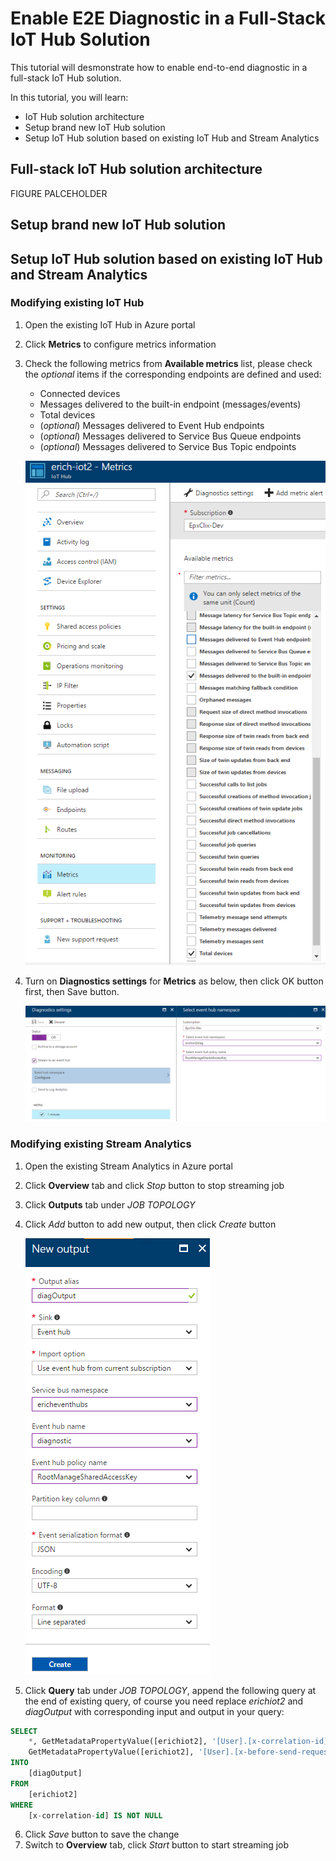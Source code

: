 # Enable E2E Diagnostic in a Full-Stack IoT Hub Solution
This tutorial will desmonstrate how to enable end-to-end diagnostic in a full-stack IoT Hub solution.

In this tutorial, you will learn:
* IoT Hub solution architecture
* Setup brand new IoT Hub solution
* Setup IoT Hub solution based on existing IoT Hub and Stream Analytics

## Full-stack IoT Hub solution architecture
FIGURE PALCEHOLDER

## Setup brand new IoT Hub solution

## Setup IoT Hub solution based on existing IoT Hub and Stream Analytics
### Modifying existing IoT Hub
1. Open the existing IoT Hub in Azure portal
2. Click **Metrics** to configure metrics information
3. Check the following metrics from **Available metrics** list, please check the *optional* items if the corresponding endpoints are defined and used:
   * Connected devices
   * Messages delivered to the built-in endpoint (messages/events)
   * Total devices
   * (*optional*) Messages delivered to Event Hub endpoints
   * (*optional*) Messages delivered to Service Bus Queue endpoints
   * (*optional*) Messages delivered to Service Bus Topic endpoints
   
   ![](./Available_Metrics.png)
   
4. Turn on **Diagnostics settings** for **Metrics** as below, then click OK button first, then Save button.
   
   ![](./Metrics_Diagnostics_Settings.png)

### Modifying existing Stream Analytics
1. Open the existing Stream Analytics in Azure portal
2. Click **Overview** tab and click *Stop* button to stop streaming job
3. Click **Outputs** tab under *JOB TOPOLOGY*
4. Click *Add* button to add new output, then click *Create* button

   ![](./Stream_Diag_Output.png)
5. Click **Query** tab under *JOB TOPOLOGY*, append the following query at the end of existing query, of course you need replace *erichiot2* and *diagOutput* with corresponding input and output in your query:
```sql
SELECT
    *, GetMetadataPropertyValue([erichiot2], '[User].[x-correlation-id]') AS 'x-correlation-id',
    GetMetadataPropertyValue([erichiot2], '[User].[x-before-send-request]') AS 'x-before-send-request'
INTO
    [diagOutput]
FROM
    [erichiot2]
WHERE 
    [x-correlation-id] IS NOT NULL
```
6. Click *Save* button to save the change
7. Switch to **Overview** tab, click *Start* button to start streaming job